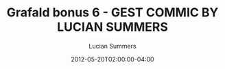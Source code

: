 ---
title: "Grafald bonus 6 - GEST COMMIC BY LUCIAN SUMMERS"
type: "image"
date: 2012-05-20T02:00:00-04:00
draft: false
categories:
- comics
- collaborations
tags:
- grafald
image_path: "/projects/grafald/comics/img/2012/bonus_6.png"
alt_text: ""
author: "Lucian Summers"
---